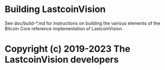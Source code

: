 Building LastcoinVision
================

See doc/build-*.md for instructions on building the various
elements of the Bitcoin Core reference implementation of LastcoinVision.
# Copyright (c) 2019-2023 The LastcoinVision developers
